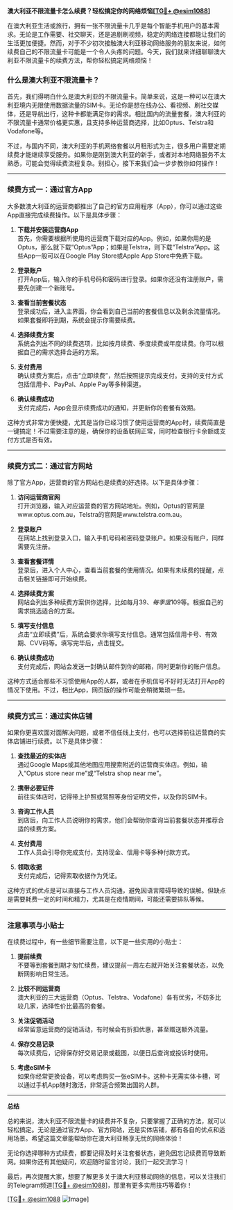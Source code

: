 **澳大利亚不限流量卡怎么续费？轻松搞定你的网络烦恼[[TG💪+ @esim1088](https://t.me/s/esim1088)]**

在澳大利亚生活或旅行，拥有一张不限流量卡几乎是每个智能手机用户的基本需求。无论是工作需要、社交聊天，还是追剧刷视频，稳定的网络连接都能让我们的生活更加便捷。然而，对于不少初次接触澳大利亚移动网络服务的朋友来说，如何续费自己的不限流量卡可能是一个令人头疼的问题。今天，我们就来详细聊聊澳大利亚不限流量卡的续费方法，帮你轻松搞定网络烦恼！

### 什么是澳大利亚不限流量卡？

首先，我们得明白什么是澳大利亚的不限流量卡。简单来说，这是一种可以在澳大利亚境内无限使用数据流量的SIM卡。无论你是想在线办公、看视频、刷社交媒体，还是导航出行，这种卡都能满足你的需求。相比国内的流量套餐，澳大利亚的不限流量卡通常价格更实惠，且支持多种运营商选择，比如Optus、Telstra和Vodafone等。

不过，与国内不同，澳大利亚的手机网络套餐以月租形式为主，很多用户需要定期续费才能继续享受服务。如果你是刚到澳大利亚的新手，或者对本地网络服务不太熟悉，可能会觉得续费流程复杂。别担心，接下来我们会一步步教你如何操作！

---

### 续费方式一：通过官方App

大多数澳大利亚的运营商都推出了自己的官方应用程序（App），你可以通过这些App直接完成续费操作。以下是具体步骤：

1. **下载并安装运营商App**  
   首先，你需要根据所使用的运营商下载对应的App。例如，如果你用的是Optus，那么就下载“Optus”App；如果是Telstra，则下载“Telstra”App。这些App一般可以在Google Play Store或Apple App Store中免费下载。

2. **登录账户**  
   打开App后，输入你的手机号码和密码进行登录。如果你还没有注册账户，需要先创建一个新账号。

3. **查看当前套餐状态**  
   登录成功后，进入主界面，你会看到自己当前的套餐信息以及剩余流量情况。如果套餐即将到期，系统会提示你需要续费。

4. **选择续费方案**  
   系统会列出不同的续费选项，比如按月续费、季度续费或年度续费。你可以根据自己的需求选择合适的方案。

5. **支付费用**  
   确认续费方案后，点击“立即续费”，然后按照提示完成支付。支持的支付方式包括信用卡、PayPal、Apple Pay等多种渠道。

6. **确认续费成功**  
   支付完成后，App会显示续费成功的通知，并更新你的套餐有效期。

这种方式非常方便快捷，尤其是当你已经习惯了使用运营商的App时，续费简直是一键搞定！不过需要注意的是，确保你的设备联网正常，同时检查银行卡余额或支付方式是否有效。

---

### 续费方式二：通过官方网站

除了官方App，运营商的官方网站也是续费的好选择。以下是具体步骤：

1. **访问运营商官网**  
   打开浏览器，输入对应运营商的官方网站地址。例如，Optus的官网是www.optus.com.au，Telstra的官网是www.telstra.com.au。

2. **登录账户**  
   在网站上找到登录入口，输入手机号码和密码登录账户。如果没有账户，同样需要先注册。

3. **查看套餐详情**  
   登录后，进入个人中心，查看当前套餐的使用情况。如果有未续费的提醒，点击相关链接即可开始续费。

4. **选择续费方案**  
   网站会列出多种续费方案供你选择，比如每月$39、每季度$109等。根据自己的需求挑选适合的方案。

5. **填写支付信息**  
   点击“立即续费”后，系统会要求你填写支付信息。通常包括信用卡号、有效期、CVV码等。填写完毕后，点击提交。

6. **确认续费成功**  
   支付完成后，网站会发送一封确认邮件到你的邮箱，同时更新你的账户信息。

这种方式适合那些不习惯使用App的人群，或者在手机信号不好时无法打开App的情况下使用。不过，相比App，网页版的操作可能会稍微繁琐一些。

---

### 续费方式三：通过实体店铺

如果你更喜欢面对面解决问题，或者不信任线上支付，也可以选择前往运营商的实体店铺进行续费。以下是具体步骤：

1. **查找最近的实体店**  
   通过Google Maps或其他地图应用搜索附近的运营商实体店。例如，输入“Optus store near me”或“Telstra shop near me”。

2. **携带必要证件**  
   前往实体店时，记得带上护照或驾照等身份证明文件，以及你的SIM卡。

3. **咨询工作人员**  
   到店后，向工作人员说明你的需求，他们会帮助你查询当前套餐状态并推荐合适的续费方案。

4. **支付费用**  
   工作人员会引导你完成支付，支持现金、信用卡等多种付款方式。

5. **领取收据**  
   支付完成后，记得索取收据作为凭证。

这种方式的优点是可以直接与工作人员沟通，避免因语言障碍导致的误解。但缺点是需要耗费一定的时间和精力，尤其是在疫情期间，可能还需要排队等候。

---

### 注意事项与小贴士

在续费过程中，有一些细节需要注意，以下是一些实用的小贴士：

1. **提前续费**  
   不要等到套餐到期才匆忙续费，建议提前一周左右就开始关注套餐状态，以免断网影响日常生活。

2. **比较不同运营商**  
   澳大利亚的三大运营商（Optus、Telstra、Vodafone）各有优劣，不妨多比较几家，选择性价比最高的套餐。

3. **关注促销活动**  
   经常留意运营商的促销活动，有时候会有折扣优惠，甚至赠送额外流量。

4. **保存交易记录**  
   每次续费后，记得保存好交易记录或截图，以便日后查询或投诉时使用。

5. **考虑eSIM卡**  
   如果你经常更换设备，可以考虑购买一张eSIM卡。这种卡无需实体卡槽，可以通过手机App随时激活，非常适合频繁出国的人群。

---

**总结**

总的来说，澳大利亚不限流量卡的续费并不复杂，只要掌握了正确的方法，就可以轻松搞定。无论是通过官方App、官方网站，还是实体店铺，都有各自的优点和适用场景。希望这篇文章能帮助你在澳大利亚畅享无忧的网络体验！

无论你选择哪种方式续费，都要记得及时关注套餐状态，避免因忘记续费而导致断网。如果你还有其他疑问，欢迎随时留言讨论，我们一起交流学习！  

最后，再次提醒大家，想要了解更多关于澳大利亚移动网络的信息，可以关注我们的Telegram频道[[TG💪+ @esim1088](https://t.me/s/esim1088)]，那里有更多实用技巧等着你！  

[[TG💪+ @esim1088](https://t.me/s/esim1088) ![Image](https://i.postimg.cc/4NQfJmqS/Snipaste-2025-05-13-00-14-12.png)]